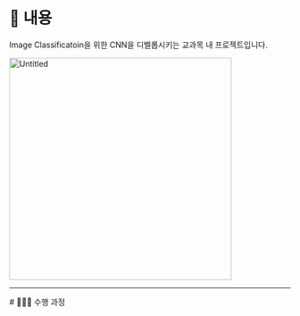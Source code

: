 # 📖 내용
Image Classificatoin을 위한 CNN을 디벨롭시키는 교과목 내 프로젝트입니다.

<img width="398" alt="Untitled" src="https://github.com/jayinsummer/CIFAR-10-classification/assets/112365313/cb768497-5476-42cc-8b9e-99876ec758aa">
<hr/>
# 🙋🏻‍♀️ 수행 과정

